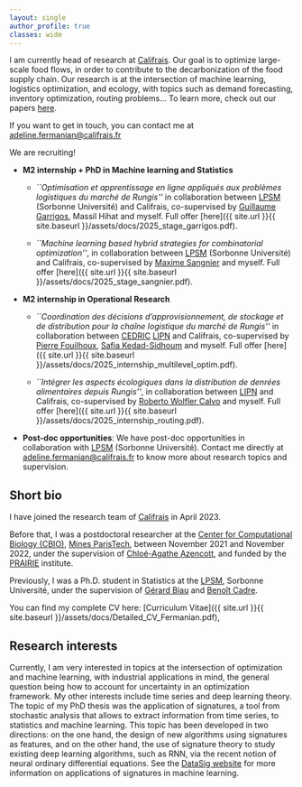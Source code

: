 ```yaml
---
layout: single
author_profile: true
classes: wide
---
```


I am currently head of research at [Califrais](https://www.califrais.fr/). Our goal is to optimize large-scale food flows, in order to contribute to the decarbonization of the food supply chain. Our research is at the intersection of machine learning, logistics optimization, and ecology, with topics such as demand forecasting, inventory optimization, routing problems... To learn more, check out our papers [here](https://www.califrais.fr/en/publications).

If you want to get in touch, you can contact me at [adeline.fermanian@califrais.fr](mailto:adeline.fermanian@califrais.fr)

We are recruiting! 

* **M2 internship + PhD in Machine learning and Statistics**

	- *``Optimisation et apprentissage en ligne appliqués aux problèmes logistiques du marché de Rungis''* in collaboration between [LPSM](https://www.lpsm.paris/) (Sorbonne Université) and Califrais, co-supervised by [Guillaume Garrigos](https://guillaume-garrigos.com/), Massil Hihat and myself. Full offer [here]({{ site.url }}{{ site.baseurl }}/assets/docs/2025_stage_garrigos.pdf).

	-  *``Machine learning based hybrid strategies for combinatorial optimization''*, in collaboration between [LPSM](https://www.lpsm.paris/) (Sorbonne Université) and Califrais, co-supervised by [Maxime Sangnier](https://perso.lpsm.paris/~msangnier/) and myself. Full offer [here]({{ site.url }}{{ site.baseurl }}/assets/docs/2025_stage_sangnier.pdf).

* **M2 internship in Operational Research**

	- *``Coordination des décisions d’approvisionnement, de stockage et de distribution pour la chaîne logistique du marché de Rungis''* in collaboration between [CEDRIC](https://cedric.cnam.fr/lab/) [LIPN](https://lipn.univ-paris13.fr/) and Califrais, co-supervised by [Pierre Fouilhoux](https://lipn.univ-paris13.fr/~fouilhoux/), [Safia Kedad-Sidhoum](https://cedric.cnam.fr/lab/author/kedad-sidhoum/) and myself. Full offer [here]({{ site.url }}{{ site.baseurl }}/assets/docs/2025_internship_multilevel_optim.pdf).

	- *``Intégrer les aspects écologiques dans la distribution de denrées alimentaires depuis Rungis''*, in collaboration between [LIPN](https://lipn.univ-paris13.fr/) and Califrais, co-supervised by [Roberto Wolfler Calvo](https://lipn.univ-paris13.fr/~wolflercalvo/) and myself. Full offer [here]({{ site.url }}{{ site.baseurl }}/assets/docs/2025_internship_routing.pdf).

* **Post-doc opportunities**: We have post-doc opportunities in collaboration with [LPSM](https://www.lpsm.paris/) (Sorbonne Université). Contact me directly at [adeline.fermanian@califrais.fr](mailto:adeline.fermanian@califrais.fr) to know more about research topics and supervision.


## Short bio

I have joined the research team of [Califrais](https://www.califrais.fr/) in April 2023.

Before that, I was a postdoctoral researcher at the [Center for Computational Biology (CBIO)](https://cbio.ensmp.fr), [Mines ParisTech](https://www.minesparis.psl.eu), between November 2021 and November 2022, under the supervision of [Chloé-Agathe Azencott](http://cazencott.info/index.php), and funded by the [PRAIRIE](https://prairie-institute.fr) institute.

Previously, I was a Ph.D. student in Statistics at the [LPSM](http://www.lpsm.paris/), Sorbonne Université, under the supervision of [Gérard Biau](http://www.lsta.upmc.fr/biau.html) and [Benoît Cadre](https://w3.ens-rennes.fr/math/people/benoit.cadre/). 

You can find my complete CV here: [Curriculum Vitae]({{ site.url }}{{ site.baseurl }}/assets/docs/Detailed_CV_Fermanian.pdf),

## Research interests

Currently, I am very interested in topics at the intersection of optimization and machine learning, with industrial applications in mind, the general question being how to account for uncertainty in an optimization framework. My other interests include time series and deep learning theory.  The topic of my PhD thesis was the application of signatures, a tool from stochastic analysis that allows to extract information from time series, to statistics and machine learning. This topic has been developed in two directions: on the one hand, the design of new algorithms using signatures as features, and on the other hand, the use of signature theory to study existing deep learning algorithms, such as RNN, via the recent notion of neural ordinary differential equations. See the [DataSig website](https://datasig.ac.uk) for more information on applications of signatures in machine learning.



